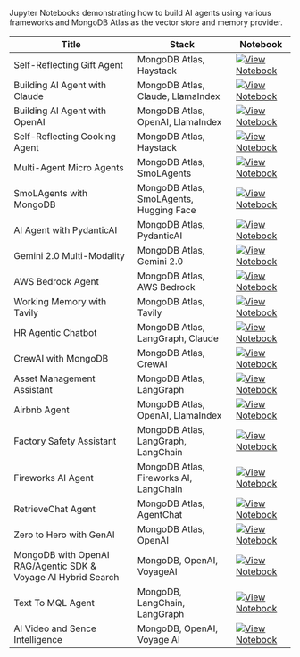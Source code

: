 Jupyter Notebooks demonstrating how to build AI agents using various frameworks and MongoDB Atlas as the vector store and memory provider.

| Title | Stack | Notebook |
|-------|-------|----------|
| Self-Reflecting Gift Agent | MongoDB Atlas, Haystack | [![View Notebook](https://img.shields.io/badge/view-notebook-orange?logo=jupyter)](https://github.com/mongodb-developer/GenAI-Showcase/blob/main/notebooks/agents/self_reflecting_gift_agent_haystack.ipynb) |
| Building AI Agent with Claude | MongoDB Atlas, Claude, LlamaIndex | [![View Notebook](https://img.shields.io/badge/view-notebook-orange?logo=jupyter)](https://github.com/mongodb-developer/GenAI-Showcase/blob/main/notebooks/agents/how_to_build_ai_agent_claude_3_5_sonnet_llamaindex_mongodb.ipynb) |
| Building AI Agent with OpenAI | MongoDB Atlas, OpenAI, LlamaIndex | [![View Notebook](https://img.shields.io/badge/view-notebook-orange?logo=jupyter)](https://github.com/mongodb-developer/GenAI-Showcase/blob/main/notebooks/agents/how_to_build_ai_agent_openai_llamaindex_mongodb.ipynb) |
| Self-Reflecting Cooking Agent | MongoDB Atlas, Haystack | [![View Notebook](https://img.shields.io/badge/view-notebook-orange?logo=jupyter)](https://github.com/mongodb-developer/GenAI-Showcase/blob/main/notebooks/agents/MongoDB_Haystack_self_reflecting_Cooking_agent.ipynb) |
| Multi-Agent Micro Agents | MongoDB Atlas, SmoLAgents | [![View Notebook](https://img.shields.io/badge/view-notebook-orange?logo=jupyter)](https://github.com/mongodb-developer/GenAI-Showcase/blob/main/notebooks/agents/smolagents_multi-agent_micro_agents.ipynb) |
| SmoLAgents with MongoDB | MongoDB Atlas, SmoLAgents, Hugging Face | [![View Notebook](https://img.shields.io/badge/view-notebook-orange?logo=jupyter)](https://github.com/mongodb-developer/GenAI-Showcase/blob/main/notebooks/agents/smolagents_hf_with_mongodb.ipynb) |
| AI Agent with PydanticAI | MongoDB Atlas, PydanticAI | [![View Notebook](https://img.shields.io/badge/view-notebook-orange?logo=jupyter)](https://github.com/mongodb-developer/GenAI-Showcase/blob/main/notebooks/agents/ai_agent_with_pydanticai_and_mongodb.ipynb) |
| Gemini 2.0 Multi-Modality | MongoDB Atlas, Gemini 2.0 | [![View Notebook](https://img.shields.io/badge/view-notebook-orange?logo=jupyter)](https://github.com/mongodb-developer/GenAI-Showcase/blob/main/notebooks/agents/Gemini2_0_multi_modality_with_mongodb_atlas_vector_store.ipynb) |
| AWS Bedrock Agent | MongoDB Atlas, AWS Bedrock | [![View Notebook](https://img.shields.io/badge/view-notebook-orange?logo=jupyter)](https://github.com/mongodb-developer/GenAI-Showcase/blob/main/notebooks/agents/mongodb_with_aws_bedrock_agent.ipynb) |
| Working Memory with Tavily | MongoDB Atlas, Tavily | [![View Notebook](https://img.shields.io/badge/view-notebook-orange?logo=jupyter)](https://github.com/mongodb-developer/GenAI-Showcase/blob/main/notebooks/agents/implementing_working_memory_with_tavily_and_mongodb.ipynb) |
| HR Agentic Chatbot | MongoDB Atlas, LangGraph, Claude | [![View Notebook](https://img.shields.io/badge/view-notebook-orange?logo=jupyter)](https://github.com/mongodb-developer/GenAI-Showcase/blob/main/notebooks/agents/hr_agentic_chatbot_with_langgraph_claude.ipynb) |
| CrewAI with MongoDB | MongoDB Atlas, CrewAI | [![View Notebook](https://img.shields.io/badge/view-notebook-orange?logo=jupyter)](https://github.com/mongodb-developer/GenAI-Showcase/blob/main/notebooks/agents/crewai-mdb-agg.ipynb) | [![View Notebook](https://img.shields.io/badge/view-notebook-orange?logo=jupyter)](https://github.com/mongodb-developer/GenAI-Showcase/blob/main/notebooks/agents/mongodb_voyage_ai_openai_rag_hybrid_agentic_sports_scores.ipynb)  |
| Asset Management Assistant | MongoDB Atlas, LangGraph | [![View Notebook](https://img.shields.io/badge/view-notebook-orange?logo=jupyter)](https://github.com/mongodb-developer/GenAI-Showcase/blob/main/notebooks/agents/asset_management_analyst_assistant_agentic_chatbot_langgraph_mongodb.ipynb) |
| Airbnb Agent | MongoDB Atlas, OpenAI, LlamaIndex | [![View Notebook](https://img.shields.io/badge/view-notebook-orange?logo=jupyter)](https://github.com/mongodb-developer/GenAI-Showcase/blob/main/notebooks/agents/airbnb_agent_openai_llamaindex_mongodb.ipynb) |
| Factory Safety Assistant | MongoDB Atlas, LangGraph, LangChain | [![View Notebook](https://img.shields.io/badge/view-notebook-orange?logo=jupyter)](https://github.com/mongodb-developer/GenAI-Showcase/blob/main/notebooks/agents/agentic_rag_factory_safety_assistant_with_langgraph_langchain_mongodb.ipynb) |
| Fireworks AI Agent | MongoDB Atlas, Fireworks AI, LangChain | [![View Notebook](https://img.shields.io/badge/view-notebook-orange?logo=jupyter)](https://github.com/mongodb-developer/GenAI-Showcase/blob/main/notebooks/agents/agent_fireworks_ai_langchain_mongodb.ipynb) |
| RetrieveChat Agent | MongoDB Atlas, AgentChat | [![View Notebook](https://img.shields.io/badge/view-notebook-orange?logo=jupyter)](https://github.com/mongodb-developer/GenAI-Showcase/blob/main/notebooks/agents/agentchat_RetrieveChat_mongodb.ipynb) |
| Zero to Hero with GenAI | MongoDB Atlas, OpenAI | [![View Notebook](https://img.shields.io/badge/view-notebook-orange?logo=jupyter)](https://github.com/mongodb-developer/GenAI-Showcase/blob/main/notebooks/agents/zero_to_hero_with_genai_with_mongodb_openai.ipynb) |
| MongoDB with OpenAI RAG/Agentic SDK & Voyage AI Hybrid Search | MongoDB, OpenAI, VoyageAI | [![View Notebook](https://img.shields.io/badge/view-notebook-orange?logo=jupyter)](https://github.com/mongodb-developer/GenAI-Showcase/blob/main/notebooks/agents/mongodb_voyage_ai_openai_rag_hybrid_agentic_sports_scores.ipynb) |
| Text To MQL Agent | MongoDB, LangChain, LangGraph | [![View Notebook](https://img.shields.io/badge/view-notebook-orange?logo=jupyter)](https://github.com/mongodb-developer/GenAI-Showcase/blob/main/notebooks/agents/mongodb_building_a_text_to_mql_agent.ipynb) |
| AI Video and Sence Intelligence | MongoDB, OpenAI, Voyage AI | [![View Notebook](https://img.shields.io/badge/view-notebook-orange?logo=jupyter)](https://github.com/mongodb-developer/GenAI-Showcase/blob/main/notebooks/agents/video_intelligence_agent.ipynb) |
